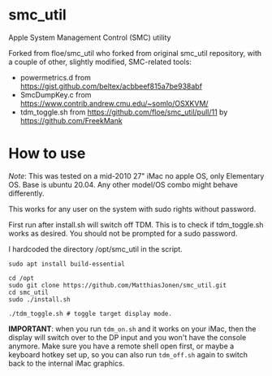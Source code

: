 # smc_util
Apple System Management Control (SMC) utility

Forked from floe/smc_util who forked from original smc_util repository, with a couple of other, slightly modified, SMC-related tools:
* powermetrics.d from https://gist.github.com/beltex/acbbeef815a7be938abf
* SmcDumpKey.c from https://www.contrib.andrew.cmu.edu/~somlo/OSXKVM/
* tdm_toggle.sh from https://github.com/floe/smc_util/pull/11 by https://github.com/FreekMank

# How to use

_Note_: This was tested on a mid-2010 27" iMac no apple OS, only Elementary OS. Base is ubuntu 20.04. Any other model/OS combo might behave differently.

This works for any user on the system with sudo rights without password.

First run after install.sh will switch off TDM. This is to check if tdm_toggle.sh works as desired. You should not be prompted for a sudo password.

I hardcoded the directory /opt/smc_util in the script.

```
sudo apt install build-essential

cd /opt
sudo git clone https://github.com/MatthiasJonen/smc_util.git
cd smc_util
sudo ./install.sh

./tdm_toggle.sh # toggle target display mode.
```

__IMPORTANT__: when you run `tdm_on.sh` and it works on your iMac, then the display will switch over to the DP input and you won't have the console anymore. Make sure you have a remote shell open first, or maybe a keyboard hotkey set up, so you can also run `tdm_off.sh` again to switch back to the internal iMac graphics.
